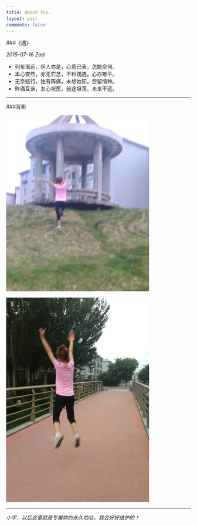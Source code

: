```yaml
---
title: About You.
layout: post
comments: false
---
```



###《遇》

_2015-07-16 Zad_

*	列车渐远，伊人亦是，心意已表，怎能奈何。
*	本心安然，亦无它念，不料偶遇，心亦难平。
*	无奈临行，独有阵痛，未想她知，空留情种。
*	昨酒互诉，友心祝愿，前途坦荡，未来不远。

---

###背影

![xiaoyu](../images/201507/xiaoyu01.JPG)

![xiaoyu](../images/201507/xiaoyu02.JPG)


---

*小宇，以后这里就是专属妳的永久地址，我会好好维护的！*

<embed src="http://music.163.com/outchain/player?type=2&id=4874159&auto=1&height=66" hidden="true" autostart="true" loop="loop">

